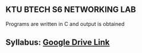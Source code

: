 ## KTU BTECH S6 NETWORKING LAB
Programs are written in C and output is obtained

## Syllabus: [Google Drive Link](https://drive.google.com/file/d/1JjM4jENbZUWLN979c_ceLm8yfYQXT1sP/view)


